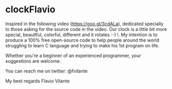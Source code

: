 # clockFlavio
Inspired in the following video (https://goo.gl/3cdALa), dedicated specially to those asking for the source code in the video. Our clock is a little bit more special, beaultful, colorful, different and it rotates :-) !. My intention is to produce a 100% free open-source code to help people around the world struggling to learn C language and trying to make his 1st program on life.

Whether you're a beginner of an experienced programmer, your suggestions are welcome.

You can reach me on twitter: @fvilante

My best regards
Flavio Vilante
